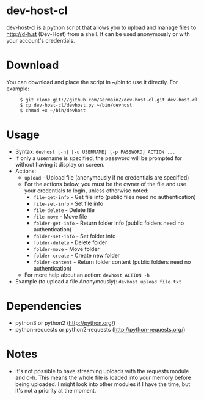 dev-host-cl
===========
dev-host-cl is a python script that allows you to upload and manage files to
http://d-h.st (Dev-Host) from a shell. It can be used anonymously or with
your account's credentials.

Download
========
You can download and place the script in ~/bin to use it directly.
For example:

         $ git clone git://github.com/GermainZ/dev-host-cl.git dev-host-cl
         $ cp dev-host-cl/devhost.py ~/bin/devhost
         $ chmod +x ~/bin/devhost

Usage
=====
* Syntax: ````devhost [-h] [-u USERNAME] [-p PASSWORD] ACTION ...````
* If only a username is specified, the password will be prompted for without having it display on screen.
* Actions:
    * ````upload```` - Upload file (anonymously if no credentials are specified)
    * For the actions below, you must be the owner of the file and use your
    credentials to login, unless otherwise noted:
        * ````file-get-info```` - Get file info (public files need no authentication)
        * ````file-set-info```` - Set file info
        * ````file-delete```` - Delete file
        * ````file-move```` - Move file
        * ````folder-get-info```` - Return folder info (public folders need no authentication)
        * ````folder-set-info```` - Set folder info
        * ````folder-delete```` - Delete folder
        * ````folder-move```` - Move folder
        * ````folder-create```` - Create new folder
        * ````folder-content```` - Return folder content (public folders need no authentication)
    * For more help about an action: 
         ````devhost ACTION -h````
* Example (to upload a file Anonymously):
         ````devhost upload file.txt````

Dependencies
============
* python3 or python2 (http://python.org/)
* python-requests or python2-requests (http://python-requests.org/)

Notes
=====
* It's not possible to have streaming uploads with the requests module and d-h.
  This means the whole file is loaded into your memory before being uploaded.
  I might look into other modules if I have the time, but it's not a priority
  at the moment.
